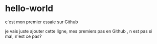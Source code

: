 # hello-world
c'est mon premier essaie sur Github


je vais juste ajouter cette ligne, mes premiers pas en Github , n est pas si mal, n'est ce pas?
